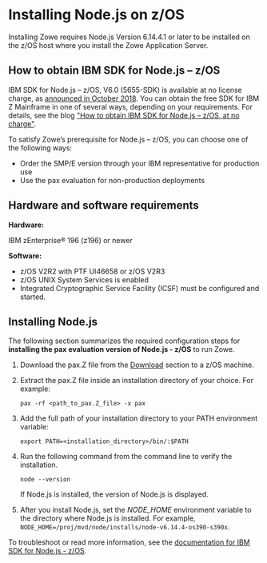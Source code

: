 # Installing Node.js on z/OS

Installing Zowe requires Node.js Version 6.14.4.1 or later to be installed on the z/OS host where you install the Zowe Application Server. 

## How to obtain IBM SDK for Node.js – z/OS

IBM SDK for Node.js – z/OS, V6.0 (5655-SDK) is available at no license charge, as [announced in October 2018](https://www-01.ibm.com/common/ssi/cgi-bin/ssialias?infotype=AN&subtype=CA&htmlfid=897/ENUS918-171&appname=USN). You can obtain the free SDK for IBM Z Mainframe in one of several ways, depending on your requirements. For details, see the blog ["How to obtain IBM SDK for Node.js – z/OS, at no charge"](https://developer.ibm.com/mainframe/2019/04/17/ibm-sdk-for-node-js-z-os-at-no-charge/).

To satisfy Zowe’s prerequisite for Node.js – z/OS, you can choose one of the following ways: 
- Order the SMP/E version through your IBM representative for production use
- Use the pax evaluation for non-production deployments

## Hardware and software requirements

**Hardware:**

IBM zEnterprise® 196 (z196) or newer

**Software:**

- z/OS V2R2 with PTF UI46658 or z/OS V2R3
- z/OS UNIX System Services is enabled
- Integrated Cryptographic Service Facility (ICSF) must be configured and started.

## Installing Node.js

The following section summarizes the required configuration steps for **installing the pax evaluation version of Node.js - z/OS** to run Zowe.

1. Download the pax.Z file from the [Download](https://developer.ibm.com/node/sdk/ztp/#downloads-ztp) section to a z/OS machine.
1. Extract the pax.Z file inside an installation directory of your choice. For example:

    ```pax -rf <path_to_pax.Z_file> -x pax```

1. Add the full path of your installation directory to your PATH environment variable:
    ```
    export PATH=<installation_directory>/bin/:$PATH
    ```
1. Run the following command from the command line to verify the installation.
    ```
    node --version
    ```

    If Node.js is installed, the version of Node.js is displayed.
1. After you install Node.js, set the *NODE_HOME* environment variable to the directory where Node.js is installed. For example, `NODE_HOME=/proj/mvd/node/installs/node-v6.14.4-os390-s390x`.

To troubleshoot or read more information, see the [documentation for IBM SDK for Node.js - z/OS](https://developer.ibm.com/node/sdk/ztp/#documentation-ztp). 

